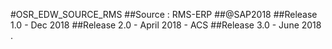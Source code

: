 #OSR_EDW_SOURCE_RMS
##Source : RMS-ERP
##@SAP2018 
##Release 1.0 - Dec 2018
##Release 2.0 - April 2018 - ACS
##Release 3.0 - June 2018
.